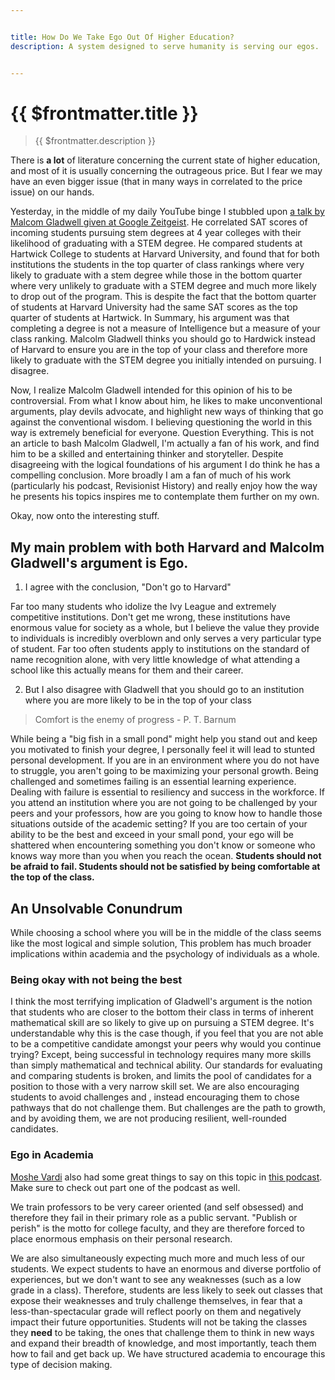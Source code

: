 ```yaml
---


title: How Do We Take Ego Out Of Higher Education?
description: A system designed to serve humanity is serving our egos.


---
```



# {{ $frontmatter.title }}
>{{ $frontmatter.description }}

There is **a lot** of literature concerning the current state of higher education, and most of it is usually concerning the outrageous price. But I fear we may have an even bigger issue (that in many ways in correlated to the price issue) on our hands.


Yesterday, in the middle of my daily YouTube binge I stubbled upon [a talk by Malcom Gladwell given at Google Zeitgeist](https://youtu.be/7J-wCHDJYmo). He correlated SAT scores of incoming students pursuing stem degrees at 4 year colleges with their likelihood of graduating with a STEM degree. He compared students at Hartwick College to students at Harvard University, and found that for both institutions the students in the top quarter of class rankings where very likely to graduate with a stem degree while those in the bottom quarter where very unlikely to graduate with a STEM degree and much more likely to drop out of the program. This is despite the fact that the bottom quarter of students at Harvard University had the same SAT scores as the top quarter of students at Hartwick. In Summary, his argument was that completing a degree is not a measure of Intelligence but a measure of your class ranking. Malcolm Gladwell thinks you should go to Hardwick instead of Harvard to ensure you are in the top of your class and therefore more likely to graduate with the STEM degree you initially intended on pursuing. I disagree.

Now, I realize Malcolm Gladwell intended for this opinion of his to be controversial. From what I know about him, he likes to make unconventional arguments, play devils advocate, and highlight new ways of thinking that go against the conventional wisdom. I believing questioning the world in this way is extremely beneficial for everyone. Question Everything. This is not an article to bash Malcolm Gladwell, I'm actually a fan of his work, and find him to be a skilled and entertaining thinker and storyteller. Despite disagreeing with the logical foundations of his argument I do think he has a compelling conclusion. More broadly I am a fan of much of his work (particularly his podcast, Revisionist History) and really enjoy how the way he presents his topics inspires me to contemplate them further on my own.

Okay, now onto the interesting stuff.

## My main problem with both Harvard and Malcolm Gladwell's argument is **Ego**.  

1. I agree with the conclusion, "Don't go to Harvard"

Far too many students who idolize the Ivy League and extremely competitive institutions. Don't get me wrong, these institutions have enormous value for society as a whole, but I believe the value they provide to individuals is incredibly overblown and only serves a very particular type of student. Far too often students apply to institutions on the standard of name recognition alone, with very little knowledge of what attending a school like this actually means for them and their career.

2. But I also disagree with Gladwell that you should go to an institution where you are more likely to be in the top of your class

> Comfort is the enemy of progress
>          - P. T. Barnum

While being a "big fish in a small pond" might help you stand out and keep you motivated to finish your degree, I personally feel it will lead to stunted personal development. If you are in an environment where you do not have to struggle, you aren't going to be maximizing your personal growth. Being challenged and sometimes failing is an essential learning experience. Dealing with failure is essential to resiliency and success in the workforce. If you attend an institution where you are not going to be challenged by your peers and your professors, how are you going to know how to handle those situations outside of the academic setting?  If you are too certain of your ability to be the best and exceed in your small pond, your ego will be shattered when encountering something you don't know or someone who knows way more than you when you reach the ocean. **Students should not be afraid to fail. Students should not be satisfied by being comfortable at the top of the class.**

## An Unsolvable Conundrum

While choosing a school where you will be in the middle of the class seems like the most logical and simple solution, This problem has much broader implications within academia and the psychology of individuals as a whole.


### Being okay with not being the best

I think the most terrifying implication of Gladwell's argument is the notion that students who are closer to the bottom their class in terms of inherent mathematical skill are so likely to give up on pursuing a STEM degree. It's understandable why this is the case though, if you feel that you are not able to be a competitive candidate amongst your peers why would you continue trying? Except, being successful in technology requires many more skills than simply mathematical and technical ability. Our standards for evaluating and comparing students is broken, and limits the pool of candidates for a position to those with a very narrow skill set. We  are also encouraging students to avoid challenges and , instead encouraging them to chose pathways that do not challenge them. But challenges are the path to growth, and by avoiding them, we are not producing resilient, well-rounded candidates.

### Ego in Academia

[Moshe Vardi](https://www.cs.rice.edu/~vardi/) also had some great things to say on this topic in [this podcast](http://www.changingacademiclife.com/blog/2019/3/31/moshe-vardi). Make sure to check out part one of the podcast as well.

We train professors to be very career oriented (and self obsessed) and therefore they fail in their primary role as a public servant. "Publish or perish" is the motto for college faculty, and they are therefore forced to place enormous emphasis on their personal research.

We are also simultaneously expecting much more and much less of our students. We expect students to have an enormous and diverse portfolio of experiences, but we don't want to see any weaknesses (such as a low grade in a class). Therefore, students are less likely to seek out classes that expose their weaknesses and truly challenge themselves, in fear that a less-than-spectacular grade will reflect poorly on them and negatively impact their future opportunities. Students will not be taking the classes they **need** to be taking, the ones that challenge them to think in new ways and expand their breadth of knowledge, and most importantly, teach them how to fail and get back up. We have structured academia to encourage this type of decision making.  
